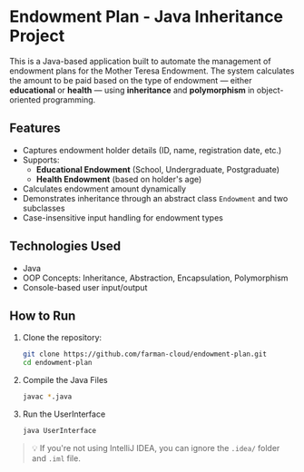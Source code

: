 # Endowment Plan - Java Inheritance Project

This is a Java-based application built to automate the management of endowment plans for the Mother Teresa Endowment. The system calculates the amount to be paid based on the type of endowment — either **educational** or **health** — using **inheritance** and **polymorphism** in object-oriented programming.

## Features

- Captures endowment holder details (ID, name, registration date, etc.)
- Supports:
  - **Educational Endowment** (School, Undergraduate, Postgraduate)
  - **Health Endowment** (based on holder's age)
- Calculates endowment amount dynamically
- Demonstrates inheritance through an abstract class `Endowment` and two subclasses
- Case-insensitive input handling for endowment types

## Technologies Used

- Java
- OOP Concepts: Inheritance, Abstraction, Encapsulation, Polymorphism
- Console-based user input/output

## How to Run

1. Clone the repository:
   ```bash
   git clone https://github.com/farman-cloud/endowment-plan.git
   cd endowment-plan
2. Compile the Java Files
   ```bash
   javac *.java
3. Run the UserInterface
   ```bash
   java UserInterface

> 💡 If you're not using IntelliJ IDEA, you can ignore the `.idea/` folder and `.iml` file.
